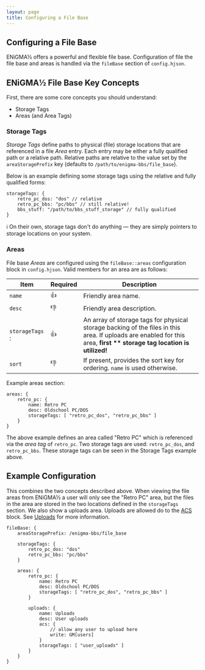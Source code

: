 ```yaml
---
layout: page
title: Configuring a File Base
---
```

## Configuring a File Base
ENiGMA½ offers a powerful and flexible file base. Configuration of file the file base and areas is handled via the `fileBase` section of `config.hjson`. 

## ENiGMA½ File Base Key Concepts
First, there are some core concepts you should understand:
* Storage Tags
* Areas (and Area Tags)

### Storage Tags
*Storage Tags* define paths to physical (file) storage locations that are referenced in a file *Area* entry. Each entry may be either a fully qualified path or a relative path. Relative paths are relative to the value set by the `areaStoragePrefix` key (defaults to `/path/to/enigma-bbs/file_base`). 

Below is an example defining some storage tags using the relative and fully qualified forms:

```hjson
storageTags: {
	retro_pc_dos: "dos" // relative
	retro_pc_bbs: "pc/bbs" // still relative!
	bbs_stuff: "/path/to/bbs_stuff_storage" // fully qualified
}
```

:information_source: On their own, storage tags don't do anything — they are simply pointers to storage locations on your system.

### Areas
File base *Areas* are configured using the `fileBase::areas` configuration block in `config.hjson`. Valid members for an area are as follows:

| Item | Required | Description |
|--------|---------------|------------------|
| `name` | :+1: | Friendly area name. |
| `desc` | :-1: | Friendly area description. |
| `storageTags` : | :+1: | An array of storage tags for physical storage backing of the files in this area. If uploads are enabled for this area, **first ** storage tag location is utilized!** |
| `sort` | :-1: | If present, provides the sort key for ordering. `name` is used otherwise. |

Example areas section:

```hjson
areas: {
	retro_pc: {
		name: Retro PC
		desc: Oldschool PC/DOS
		storageTags: [ "retro_pc_dos", "retro_pc_bbs" ]
	}
}
```
The above example defines an area called "Retro PC" which is referenced via the *area tag* of `retro_pc`. Two storage tags are used: `retro_pc_dos`, and `retro_pc_bbs`. These storage tags can be seen in the Storage Tags example above.

## Example Configuration
This combines the two concepts described above. When viewing the file areas from ENiGMA½ a user will only see the "Retro PC" area, but the files in the area are stored in the two locations defined in the `storageTags` section. We also show a uploads area. Uploads are allowed do to the [ACS](acs.md) block. See [Uploads](uploads.md) for more information.

```hjson
fileBase: {
	areaStoragePrefix: /enigma-bbs/file_base

	storageTags: {
		retro_pc_dos: "dos"
		retro_pc_bbs: "pc/bbs"
	}

	areas: {
		retro_pc: {
			name: Retro PC
			desc: Oldschool PC/DOS
			storageTags: [ "retro_pc_dos", "retro_pc_bbs" ]
		}

		uploads: {
			name: Uploads
			desc: User uploads
			acs: {
				// allow any user to upload here
				write: GM[users]
			}
			storageTags: [ "user_uploads" ]
		}
	}
}
```

